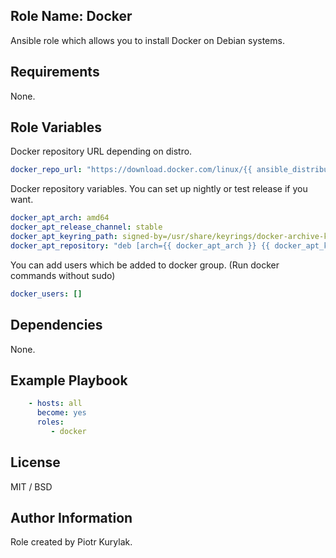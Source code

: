 ## Role Name: Docker

Ansible role which allows you to install Docker on Debian systems.

## Requirements

None.

## Role Variables

Docker repository URL depending on distro. 
````yaml
docker_repo_url: "https://download.docker.com/linux/{{ ansible_distribution | lower }}"
````

Docker repository variables. You can set up nightly or test release if you want.
````yaml
docker_apt_arch: amd64
docker_apt_release_channel: stable
docker_apt_keyring_path: signed-by=/usr/share/keyrings/docker-archive-keyring.gpg
docker_apt_repository: "deb [arch={{ docker_apt_arch }} {{ docker_apt_keyring_path }}] {{ docker_repo_url }} {{ ansible_distribution_release }} {{ docker_apt_release_channel }}"
````

You can add users which be added to docker group. (Run docker commands without sudo)
````yaml
docker_users: []
````

## Dependencies

None.

## Example Playbook

````yaml
    - hosts: all
      become: yes
      roles:
         - docker
````

## License

MIT / BSD

## Author Information

Role created by Piotr Kurylak.
